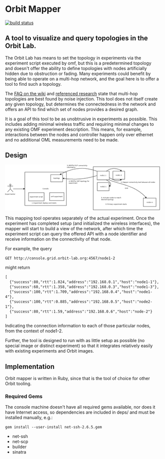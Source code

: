 # Orbit Mapper
[![build status](https://api.travis-ci.org/stevejarvis/orbit-mapper.svg)](https://travis-ci.org/stevejarvis/orbit-mapper)
## A tool to visualize and query topologies in the Orbit Lab.

The Orbit Lab has means to set the topology in experiments via the experiment
script executed by omf, but this is a predetermined topology and doesn't offer
the ability to define topologies with nodes artificially hidden due to
obstruction or fading. Many experiments could benefit by being able to operate
on a multi-hop network, and the goal here is to offer a tool to find such a
topology.

The [FAQ on the wiki](http://www.orbit-lab.org/wiki/Documentation/FAQ) and
[referenced research](http://www.orbit-lab.org/wiki/Documentation/z2Publications#Howdoyoumapatopologyontospecificnodeassignments)
state that multi-hop topologies are best found by noise injection. This tool
does not itself create any given topology, but determines the connectedness in
the network and offers an API to find which set of nodes provides a desired
graph.

It is a goal of this tool to be as unobtrusive in experiments as possible.
This includes adding minimal wireless traffic and requiring minimal
changes to any existing OMF experiment description. This means, for example,
interactions between the nodes and controller happen only over ethernet and
no additional OML measurements need to be made.

## Design

![dia](https://github.com/stevejarvis/orbit-mapper/blob/master/doc/flow.png)

This mapping tool operates separately of the actual experiment. Once the
experiment has completed setup (and initialized the wireless interfaces), the
mapper will start to build a view of the network, after which time the
experiment script can query the offered API with a node identifier and receive
information on the connectivity of that node.

For example, the query

    GET http://console.grid.orbit-lab.org:4567/node1-2

might return

    [
      {"success":80,"rtt":1.024,"address":"192.168.0.1","host":"node1-1"},
      {"success":60,"rtt":1.358,"address":"192.168.0.3","host":"node1-3"},
      {"success":100,"rtt":1.709,"address":"192.168.0.4","host":"node1-4"},
      {"success":100,"rtt":0.885,"address":"192.168.0.5","host":"node2-1"},
      {"success":80,"rtt":1.59,"address":"192.168.0.6","host":"node-2"}
    ]

Indicating the connection information to each of those particular nodes, from
the context of node1-2.

Further, the tool is designed to run with as little setup as possible (no
special image or distinct experiment) so that it integrates relatively easily
with existing experiments and Orbit images.

## Implementation

Orbit mapper is written in Ruby, since that is the tool of choice for other
Orbit tooling.

### Required Gems

The console machine doesn't have all required gems available, nor does it have
Internet access, so dependencies are included in deps/ and must be installed
manually, e.g.:

    gem install --user-install net-ssh-2.6.5.gem

* net-ssh
* net-scp
* builder
* sinatra

